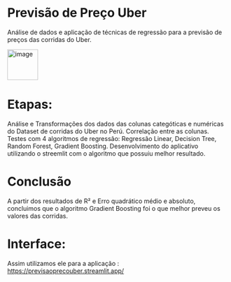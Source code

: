 # Previsão de Preço Uber 
Análise de dados e aplicação de técnicas de regressão para a previsão de preços das corridas do Uber. 

<img src="https://github.com/user-attachments/assets/09840671-1dca-49f4-b3b3-bb67ce371665" alt="image" width="70" height="70">
 
# Etapas: 
Análise e Transformações dos dados das colunas categóticas e numéricas do Dataset de corridas do Uber no Perú.
Correlação entre as colunas.
Testes com 4 algoritmos de regressão: Regressão Linear, Decision Tree, Random Forest, Gradient Boosting.
Desenvolvimento do aplicativo utilizando o streemlit com o algoritmo que possuiu melhor resultado.

# Conclusão
A partir dos resultados de R² e Erro quadrático médio e absoluto, concluimos que o algoritmo Gradient Boosting foi o que melhor preveu os valores das corridas.

# Interface: 
Assim utilizamos ele para a aplicação : https://previsaoprecouber.streamlit.app/
